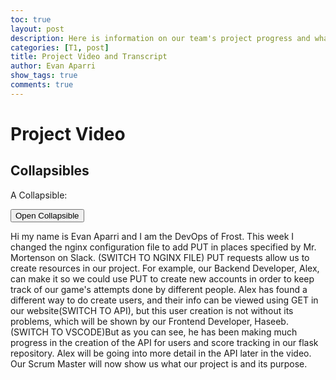 ```yaml
---
toc: true
layout: post
description: Here is information on our team's project progress and what each member has been doing
categories: [T1, post]
title: Project Video and Transcript
author: Evan Aparri
show_tags: true
comments: true
---
```


# Project Video

<style>
.collapsible {
  background-color: #777;
  color: white;
  cursor: pointer;
  padding: 18px;
  width: 100%;
  border: none;
  text-align: left;
  outline: none;
  font-size: 15px;
}

.active, .collapsible:hover {
  background-color: #555;
}

.content {
  padding: 0 18px;
  display: none;
  overflow: hidden;
  background-color: #f1f1f1;
}
</style>

<h2>Collapsibles</h2>

<p>A Collapsible:</p>
<button type="button">Open Collapsible</button>
<div>
  <p>
  Hi my name is Evan Aparri and I am the DevOps of Frost. This week I changed the nginx configuration file to add PUT in places specified by Mr. Mortenson on Slack. (SWITCH TO NGINX FILE) PUT requests allow us to create resources in our project. For example, our Backend Developer, Alex, can make it so we could use PUT to create new accounts in order to keep track of our game's attempts done by different people. Alex has found a different way to do create users, and their info can be viewed using GET in our website(SWITCH TO API), but this user creation is not without its problems, which will be shown by our Frontend Developer, Haseeb. (SWITCH TO VSCODE)But as you can see, he has been making much progress in the creation of the API for users and score tracking in our flask repository. Alex will be going into more detail in the API later in the video. Our Scrum Master will now show us what our project is and its purpose.
  

  </p>
</div>

